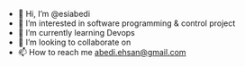 - 👋 Hi, I’m @esiabedi
- 👀 I’m interested in software programming & control project
- 🌱 I’m currently learning Devops
- 💞️ I’m looking to collaborate on 
- 📫 How to reach me abedi.ehsan@gmail.com

<!---
esiabedi/esiabedi is a ✨ special ✨ repository because its `README.md` (this file) appears on your GitHub profile.
You can click the Preview link to take a look at your changes.
--->
